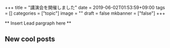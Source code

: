 +++
title =  "講演会を開催しました"
date = 2019-06-02T01:53:59+09:00
tags = []
categories = ["topic"]
image = ""
draft = false
mkbanner = ["false"]
+++

** Insert Lead pargraph here **


## New cool posts


